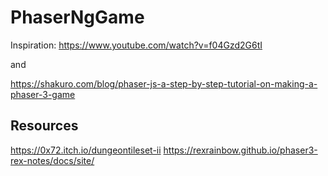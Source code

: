 # PhaserNgGame

Inspiration: 
https://www.youtube.com/watch?v=f04Gzd2G6tI

and

https://shakuro.com/blog/phaser-js-a-step-by-step-tutorial-on-making-a-phaser-3-game


## Resources

https://0x72.itch.io/dungeontileset-ii
https://rexrainbow.github.io/phaser3-rex-notes/docs/site/

